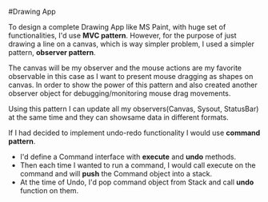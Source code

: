 #Drawing App

To design a complete Drawing App like MS Paint, with huge set of functionalities, I'd use **MVC pattern**. 
However, for the purpose of just drawing a line on a canvas, which is way simpler problem, 
I used a simpler pattern, **observer pattern**. 

The canvas will be my observer and the mouse actions are my favorite observable in this case as I want to present mouse dragging as shapes on canvas. 
In order to show the power of this pattern and also created another observer object for debugging/monitoring mouse drag movements. 

Using this pattern I can update all my observers(Canvas, Sysout, StatusBar) at the same time and they can showsame data in different formats.

If I had decided to implement undo-redo functionality I would use **command pattern**. 
- I'd define a Command interface with **execute** and **undo** methods. 
- Then each time I wanted to run a command, I would call execute on the command and will **push** the Command object into a stack. 
- At the time of Undo, I'd pop command object from Stack and call **undo** function on them. 

